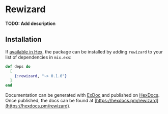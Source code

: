 # Rewizard

**TODO: Add description**

## Installation

If [available in Hex](https://hex.pm/docs/publish), the package can be installed
by adding `rewizard` to your list of dependencies in `mix.exs`:

```elixir
def deps do
  [
    {:rewizard, "~> 0.1.0"}
  ]
end
```

Documentation can be generated with [ExDoc](https://github.com/elixir-lang/ex_doc)
and published on [HexDocs](https://hexdocs.pm). Once published, the docs can
be found at [https://hexdocs.pm/rewizard](https://hexdocs.pm/rewizard).

